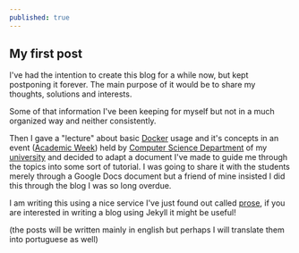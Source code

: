 ```yaml
---
published: true
---
```



## My first post

 

I've had the intention to create this blog for a while now, but kept postponing it forever. The main purpose of it would be to share my thoughts, solutions and interests.

 

Some of that information I've been keeping for myself but not in a much organized way and neither consistently. 

 

Then I gave a "lecture" about basic [Docker](https://www.docker.com/) usage and it's concepts in an event ([Academic Week](http://www.dsc.ufcg.edu.br/~sacc/)) held by [Computer Science Department](http://www.computacao.ufcg.edu.br/) of my [university](http://www.ufcg.edu.br/index1.php) and decided to adapt a document I've made to guide me through the topics into some sort of tutorial. I was going to share it with the students merely through a Google Docs document but a friend of mine insisted I did this through the blog I was so long overdue.

 

I am writing this using a nice service I've just found out called [prose](http://prose.io), if you are interested in writing a blog using Jekyll it might be useful!

 

(the posts will be written mainly in english but perhaps I will translate them into portuguese as well)
